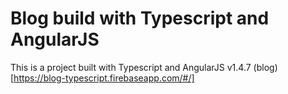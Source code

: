 # Blog build with Typescript and AngularJS
This is a project built with Typescript and AngularJS v1.4.7 (blog)[https://blog-typescript.firebaseapp.com/#/]
